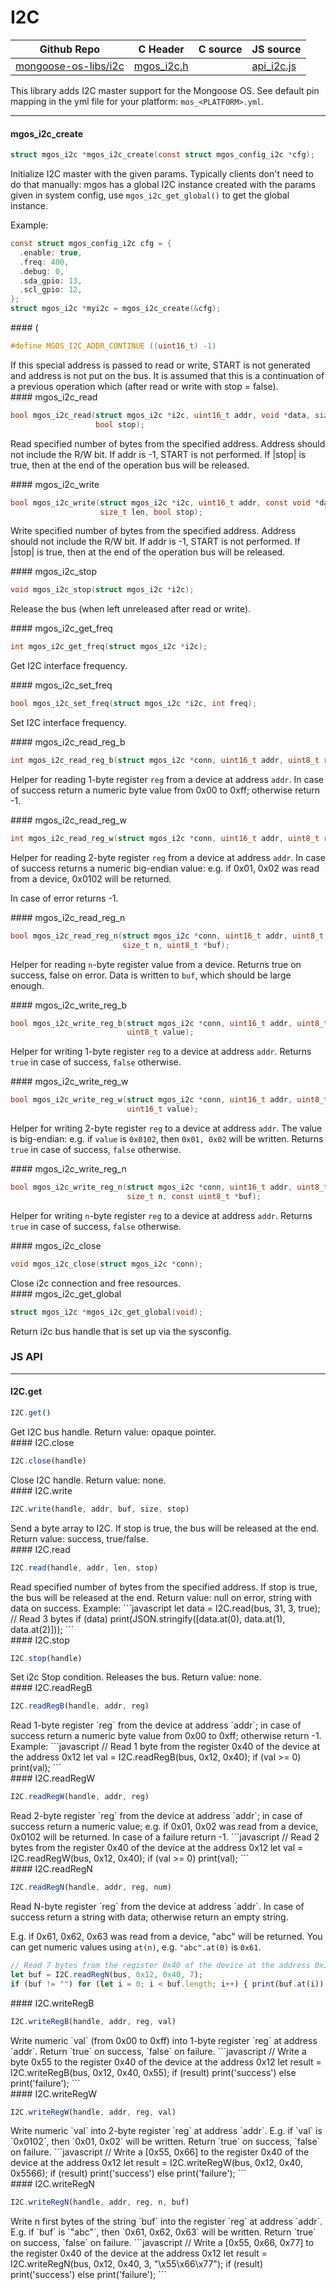 # I2C
| Github Repo | C Header | C source  | JS source |
| ----------- | -------- | --------  | ----------------- |
| [mongoose-os-libs/i2c](https://github.com/mongoose-os-libs/i2c) | [mgos_i2c.h](https://github.com/mongoose-os-libs/i2c/tree/master/include/mgos_i2c.h) | &nbsp;  | [api_i2c.js](https://github.com/mongoose-os-libs/i2c/tree/master/mjs_fs/api_i2c.js)         |

This library adds I2C master support for the Mongoose OS. See default pin
mapping in the yml file for your platform: `mos_<PLATFORM>.yml`.


 ----- 
#### mgos_i2c_create

```c
struct mgos_i2c *mgos_i2c_create(const struct mgos_config_i2c *cfg);
```
<div class="apidescr">

Initialize I2C master with the given params. Typically clients don't need to
do that manually: mgos has a global I2C instance created with the params
given in system config, use `mgos_i2c_get_global()` to get the global
instance.

Example:
```c
const struct mgos_config_i2c cfg = {
  .enable: true,
  .freq: 400,
  .debug: 0,
  .sda_gpio: 13,
  .scl_gpio: 12,
};
struct mgos_i2c *myi2c = mgos_i2c_create(&cfg);
```
 
</div>
#### (

```c
#define MGOS_I2C_ADDR_CONTINUE ((uint16_t) -1)
```
<div class="apidescr">
 If this special address is passed to read or write, START is not generated
and address is not put on the bus. It is assumed that this is a continuation
of a previous operation which (after read or write with stop = false). 
</div>
#### mgos_i2c_read

```c
bool mgos_i2c_read(struct mgos_i2c *i2c, uint16_t addr, void *data, size_t len,
                   bool stop);
```
<div class="apidescr">

Read specified number of bytes from the specified address.
Address should not include the R/W bit. If addr is -1, START is not
performed.
If |stop| is true, then at the end of the operation bus will be released.
 
</div>
#### mgos_i2c_write

```c
bool mgos_i2c_write(struct mgos_i2c *i2c, uint16_t addr, const void *data,
                    size_t len, bool stop);
```
<div class="apidescr">

Write specified number of bytes from the specified address.
Address should not include the R/W bit. If addr is -1, START is not
performed.
If |stop| is true, then at the end of the operation bus will be released.
 
</div>
#### mgos_i2c_stop

```c
void mgos_i2c_stop(struct mgos_i2c *i2c);
```
<div class="apidescr">

Release the bus (when left unreleased after read or write).
 
</div>
#### mgos_i2c_get_freq

```c
int mgos_i2c_get_freq(struct mgos_i2c *i2c);
```
<div class="apidescr">

Get I2C interface frequency.
 
</div>
#### mgos_i2c_set_freq

```c
bool mgos_i2c_set_freq(struct mgos_i2c *i2c, int freq);
```
<div class="apidescr">

Set I2C interface frequency.
 
</div>
#### mgos_i2c_read_reg_b

```c
int mgos_i2c_read_reg_b(struct mgos_i2c *conn, uint16_t addr, uint8_t reg);
```
<div class="apidescr">

Helper for reading 1-byte register `reg` from a device at address `addr`.
In case of success return a numeric byte value from 0x00 to 0xff; otherwise
return -1.
 
</div>
#### mgos_i2c_read_reg_w

```c
int mgos_i2c_read_reg_w(struct mgos_i2c *conn, uint16_t addr, uint8_t reg);
```
<div class="apidescr">

Helper for reading 2-byte register `reg` from a device at address `addr`.
In case of success returns a numeric big-endian value: e.g. if 0x01, 0x02
was read from a device, 0x0102 will be returned.

In case of error returns -1.
 
</div>
#### mgos_i2c_read_reg_n

```c
bool mgos_i2c_read_reg_n(struct mgos_i2c *conn, uint16_t addr, uint8_t reg,
                         size_t n, uint8_t *buf);
```
<div class="apidescr">

Helper for reading `n`-byte register value from a device. Returns true on
success, false on error. Data is written to `buf`, which should be large
enough.
 
</div>
#### mgos_i2c_write_reg_b

```c
bool mgos_i2c_write_reg_b(struct mgos_i2c *conn, uint16_t addr, uint8_t reg,
                          uint8_t value);
```
<div class="apidescr">

Helper for writing 1-byte register `reg` to a device at address `addr`.
Returns `true` in case of success, `false` otherwise.
 
</div>
#### mgos_i2c_write_reg_w

```c
bool mgos_i2c_write_reg_w(struct mgos_i2c *conn, uint16_t addr, uint8_t reg,
                          uint16_t value);
```
<div class="apidescr">

Helper for writing 2-byte register `reg` to a device at address `addr`.
The value is big-endian: e.g. if `value` is `0x0102`, then `0x01, 0x02`
will be written.
Returns `true` in case of success, `false` otherwise.
 
</div>
#### mgos_i2c_write_reg_n

```c
bool mgos_i2c_write_reg_n(struct mgos_i2c *conn, uint16_t addr, uint8_t reg,
                          size_t n, const uint8_t *buf);
```
<div class="apidescr">

Helper for writing `n`-byte register `reg` to a device at address `addr`.
Returns `true` in case of success, `false` otherwise.
 
</div>
#### mgos_i2c_close

```c
void mgos_i2c_close(struct mgos_i2c *conn);
```
<div class="apidescr">
 Close i2c connection and free resources. 
</div>
#### mgos_i2c_get_global

```c
struct mgos_i2c *mgos_i2c_get_global(void);
```
<div class="apidescr">
 Return i2c bus handle that is set up via the sysconfig. 
</div>

### JS API

 --- 
#### I2C.get

```javascript
I2C.get()
```
<div class="apidescr">
Get I2C bus handle. Return value: opaque pointer.
</div>
#### I2C.close

```javascript
I2C.close(handle)
```
<div class="apidescr">
Close I2C handle. Return value: none.
</div>
#### I2C.write

```javascript
I2C.write(handle, addr, buf, size, stop)
```
<div class="apidescr">
Send a byte array to I2C.
If stop is true, the bus will be released at the end.
Return value: success, true/false.
</div>
#### I2C.read

```javascript
I2C.read(handle, addr, len, stop)
```
<div class="apidescr">
Read specified number of bytes from the specified address.
If stop is true, the bus will be released at the end.
Return value: null on error, string with data on success. Example:
```javascript
let data = I2C.read(bus, 31, 3, true);  // Read 3 bytes
if (data) print(JSON.stringify([data.at(0), data.at(1), data.at(2)]));
```
</div>
#### I2C.stop

```javascript
I2C.stop(handle)
```
<div class="apidescr">
Set i2c Stop condition. Releases the bus.
Return value: none.
</div>
#### I2C.readRegB

```javascript
I2C.readRegB(handle, addr, reg)
```
<div class="apidescr">
Read 1-byte register `reg` from the device at address `addr`; in case of
success return a numeric byte value from 0x00 to 0xff; otherwise return
-1. Example:
```javascript
// Read 1 byte from the register 0x40 of the device at the address 0x12
let val = I2C.readRegB(bus, 0x12, 0x40);
if (val >= 0) print(val);
```
</div>
#### I2C.readRegW

```javascript
I2C.readRegW(handle, addr, reg)
```
<div class="apidescr">
Read 2-byte register `reg` from the device at address `addr`; in case of
success return a numeric value; e.g. if 0x01, 0x02 was read from a device,
0x0102 will be returned. In case of a failure return -1.
```javascript
// Read 2 bytes from the register 0x40 of the device at the address 0x12
let val = I2C.readRegW(bus, 0x12, 0x40);
if (val >= 0) print(val);
```
</div>
#### I2C.readRegN

```javascript
I2C.readRegN(handle, addr, reg, num)
```
<div class="apidescr">
Read N-byte register `reg` from the device at address `addr`. In case of
success return a string with data; otherwise return an empty string.

E.g. if 0x61, 0x62, 0x63 was read from a device, "abc" will be returned.
You can get numeric values using `at(n)`, e.g. `"abc".at(0)` is `0x61`.

```javascript
// Read 7 bytes from the register 0x40 of the device at the address 0x12
let buf = I2C.readRegN(bus, 0x12, 0x40, 7);
if (buf != "") for (let i = 0; i < buf.length; i++) { print(buf.at(i)); }
```
</div>
#### I2C.writeRegB

```javascript
I2C.writeRegB(handle, addr, reg, val)
```
<div class="apidescr">
Write numeric `val` (from 0x00 to 0xff) into 1-byte register `reg` at
address `addr`.  Return `true` on success, `false` on failure.
```javascript
// Write a byte 0x55 to the register 0x40 of the device at the address 0x12
let result = I2C.writeRegB(bus, 0x12, 0x40, 0x55);
if (result) print('success') else print('failure');
```
</div>
#### I2C.writeRegW

```javascript
I2C.writeRegW(handle, addr, reg, val)
```
<div class="apidescr">
Write numeric `val` into 2-byte register `reg` at address `addr`. E.g.
if `val` is `0x0102`, then `0x01, 0x02` will be written.
Return `true` on success, `false` on failure.
```javascript
// Write a [0x55, 0x66] to the register 0x40 of the device at the address 0x12
let result = I2C.writeRegW(bus, 0x12, 0x40, 0x5566);
if (result) print('success') else print('failure');
```
</div>
#### I2C.writeRegN

```javascript
I2C.writeRegN(handle, addr, reg, n, buf)
```
<div class="apidescr">
Write n first bytes of the string `buf` into the  register `reg` at
address `addr`. E.g.  if `buf` is `"abc"`, then `0x61, 0x62, 0x63` will be
written.
Return `true` on success, `false` on failure.
```javascript
// Write a [0x55, 0x66, 0x77] to the register 0x40 of the device at the address 0x12
let result = I2C.writeRegN(bus, 0x12, 0x40, 3, "\x55\x66\x77");
if (result) print('success') else print('failure');
```
</div>
